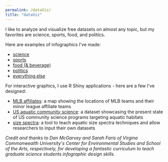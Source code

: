 ```yaml
---
permalink: /dataViz/
title: "dataViz"
---
```


I like to analyze and visualize free datasets on almost any topic, but my favorites are science, sports, food, and politics.

Here are examples of infographics I've made:
+ [science](https://woodstaylor.github.io/infographicsScience/)
+ [sports](https://woodstaylor.github.io/infographicsSports/)
+ [food (& beverage)](https://woodstaylor.github.io/infographicsFood/)
+ [politics](https://woodstaylor.github.io/infographicsPolitics/)
+ [everything else](https://woodstaylor.github.io/infographicsMisc/)

For interactive graphics, I use R Shiny applications - here are a few I've designed:
+ [MLB affiliates](https://woodstaylor.shinyapps.io/MLBaffiliates/): a map showing the locations of MLB teams and their minor league affiliate teams
+ [US aquatic community science](https://woodstaylor.shinyapps.io/fwCommSci/): a dataset showcasing the present state of US community science programs targeting aquatic habitats
+ [size spectra](https://sizespectra.shinyapps.io/sizespectra_app/): a tool to teach aquatic size spectra techniques and allow researchers to input their own datasets

*Credit and thanks to Dan McGarvey and Sarah Faris of Virgina Commonwealth University's Center for Environmental Studies and School of the Arts, respectively, for developing a fantastic curriculum to teach graduate science students infographic design skills.*
